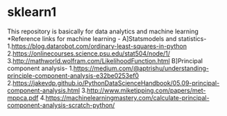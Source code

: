 # sklearn1
This repository is basically for data analytics and machine learning
*Reference links for machine learning -
A]Statsmodels and statistics-
1.https://blog.datarobot.com/ordinary-least-squares-in-python
2.https://onlinecourses.science.psu.edu/stat504/node/1/
3.http://mathworld.wolfram.com/LikelihoodFunction.html
B]Principal component analysis-
1.https://medium.com/@aptrishu/understanding-principle-component-analysis-e32be0253ef0
2.https://jakevdp.github.io/PythonDataScienceHandbook/05.09-principal-component-analysis.html
3.http://www.miketipping.com/papers/met-mppca.pdf
4.https://machinelearningmastery.com/calculate-principal-component-analysis-scratch-python/
